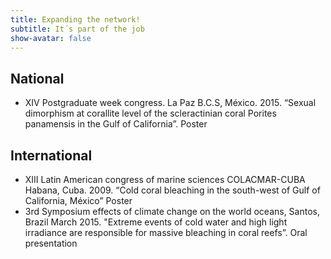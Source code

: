```yaml
---
title: Expanding the network!
subtitle: It´s part of the job
show-avatar: false
---
```


## National
 * XIV Postgraduate week congress. La Paz B.C.S, México. 2015. “Sexual dimorphism at corallite level of the scleractinian coral Porites panamensis in the Gulf of California”. Poster  

## International 
 * XIII Latin American congress of marine sciences COLACMAR-CUBA Habana, Cuba. 2009. “Cold coral bleaching in the south-west of Gulf of California, México” Poster 
 * 3rd Symposium effects of climate change on the world oceans, Santos, Brazil March 2015. "Extreme events of cold water and high light irradiance are responsible for massive bleaching in coral reefs”. Oral presentation 
